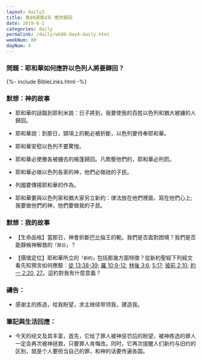 ```yaml
---
layout: daily2
title: 第80週第4天 應許歸回
date: 2019-8-1
categories: daily
permalink: /daily/wk80-day4-daily.html
weekNum: 80
dayNum: 4
---
```


### 問題：耶和華如何應許以色列人將要歸回？

{%- include BibleLinks.html -%}

### 默想：神的故事
+ 耶和華的話臨到耶利米說：日子將到，我要使我的百姓以色列和猶大被擄的人歸回。

+ 耶和華說：到那日，頸項上的軛必被折斷，以色列要侍奉耶和華。

+ 耶和華安慰以色列不要驚惶。

+ 耶和華必使雅各被擄去的帳篷歸回。凡欺壓他們的，耶和華必刑罰。

+ 耶和華必做以色列各家的神，他們必做祂的子民。

+ 列國要傳揚耶和華的作為。

+ 耶和華要與以色列家和猶大家另立新約：律法放在他們裡面，寫在他們心上;我要做他們的神，他們要做我的子民。


### 默想：我的故事
+ 【生命品格】當那日，神會折斷巴比倫王的軛。我們是否面對困境？我們是否能靜候神解救的`「那日」`？

+ 【價值定位】耶和華所立的`「新約」`包括那幾方面特徵？從新約聖經下列經文看先知預言如何應驗：[徒 13:38-39](https://www.biblegateway.com/quicksearch/?quicksearch=徒13:38-39&qs_version=CUVMPT); [羅 10:9-12](https://www.biblegateway.com/quicksearch/?quicksearch=羅10:9-12&qs_version=CUVMPT); [林後 3:6](https://www.biblegateway.com/quicksearch/?quicksearch=林後3:6&qs_version=CUVMPT); [5:17](https://www.biblegateway.com/quicksearch/?quicksearch=林後5:17&qs_version=CUVMPT); [彼前 2:10](https://www.biblegateway.com/quicksearch/?quicksearch=彼前2:10&qs_version=CUVMPT); [約一 2:20](https://www.biblegateway.com/quicksearch/?quicksearch=約壹2:20&qs_version=CUVMPT), [27](https://www.biblegateway.com/quicksearch/?quicksearch=約壹2:27&qs_version=CUVMPT)。這約對我有什麼意義？


### 禱告：

+ 感谢主的拣选，给我盼望，求主继续带领我，建造我。

### 筆記與生活回應：

+ 今天的经文及其丰富，首先，它给了罪人被神惩罚后的盼望，被神拣选的罪人一定会再次被神拯救，只要罪人肯悔改。同时，它再次提醒人们新约与旧约的区别，就是个人要担当自己的罪，和神的话要传遍各国。
